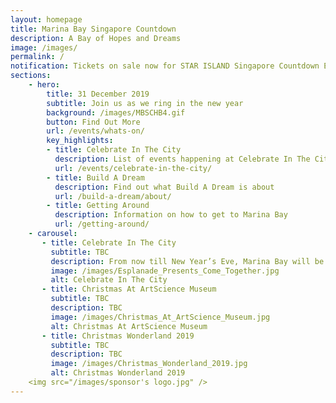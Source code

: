 ```yaml
---
layout: homepage
title: Marina Bay Singapore Countdown
description: A Bay of Hopes and Dreams
image: /images/
permalink: /
notification: Tickets on sale now for STAR ISLAND Singapore Countdown Edition 2019 - 2020 
sections:
    - hero:
        title: 31 December 2019
        subtitle: Join us as we ring in the new year
        background: /images/MBSCHB4.gif
        button: Find Out More
        url: /events/whats-on/
        key_highlights:
        - title: Celebrate In The City
          description: List of events happening at Celebrate In The City
          url: /events/celebrate-in-the-city/
        - title: Build A Dream
          description: Find out what Build A Dream is about
          url: /build-a-dream/about/
        - title: Getting Around
          description: Information on how to get to Marina Bay
          url: /getting-around/
    - carousel:
       - title: Celebrate In The City
         subtitle: TBC
         description: From now till New Year’s Eve, Marina Bay will be pulsating with activities as Celebrate in the City, an exciting line-up of events and experiences, brings the public together to usher in 2020!Revelers can look forward to eight marquee events catering to all ages and interests, culminating in the Marina Bay Singapore Countdown on 31 December 2019.
         image: /images/Esplanade_Presents_Come_Together.jpg
         alt: Celebrate In The City
       - title: Christmas At ArtScience Museum   
         subtitle: TBC
         description: TBC
         image: /images/Christmas_At_ArtScience_Museum.jpg
         alt: Christmas At ArtScience Museum
       - title: Christmas Wonderland 2019
         subtitle: TBC
         description: TBC
         image: /images/Christmas_Wonderland_2019.jpg
         alt: Christmas Wonderland 2019
    <img src="/images/sponsor's logo.jpg" />
---
```

